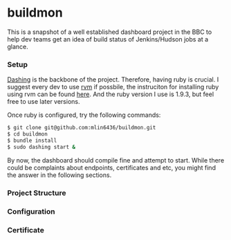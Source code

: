 # buildmon

This is a snapshot of a well established dashboard project in the BBC to help dev teams get an idea of build status of Jenkins/Hudson jobs at a glance.

### Setup

[Dashing](http://shopify.github.io/dashing/) is the backbone of the project. Therefore, having ruby is crucial. I suggest every dev to use [rvm](https://rvm.io/rvm/basics) if possbile, the instruciton for installing ruby using rvm can be found [here](https://github.com/mlin6436/cornerstone/blob/master/macos/install-ruby.sh). And the ruby version I use is 1.9.3, but feel free to use later versions.

Once ruby is configured, try the following commands:

```bash
$ git clone git@github.com:mlin6436/buildmon.git
$ cd buildmon
$ bundle install
$ sudo dashing start &
```

By now, the dashboard should compile fine and attempt to start. While there could be complaints about endpoints, certificates and etc, you might find the answer in the following sections.

### Project Structure

### Configuration

### Certificate
